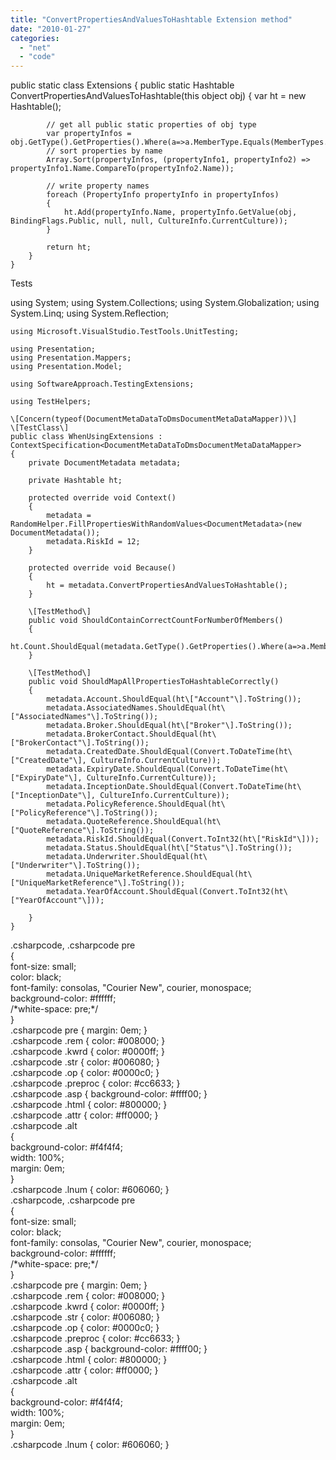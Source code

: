 ```yaml
---
title: "ConvertPropertiesAndValuesToHashtable Extension method"
date: "2010-01-27"
categories: 
  - "net"
  - "code"
---
```


public static class Extensions
    {
        public static Hashtable ConvertPropertiesAndValuesToHashtable(this object obj)
        {
            var ht = new Hashtable();

            // get all public static properties of obj type
            var propertyInfos = obj.GetType().GetProperties().Where(a=>a.MemberType.Equals(MemberTypes.Property)).ToArray();
            // sort properties by name
            Array.Sort(propertyInfos, (propertyInfo1, propertyInfo2) => propertyInfo1.Name.CompareTo(propertyInfo2.Name));

            // write property names
            foreach (PropertyInfo propertyInfo in propertyInfos)
            {
                ht.Add(propertyInfo.Name, propertyInfo.GetValue(obj, BindingFlags.Public, null, null, CultureInfo.CurrentCulture));
            }

            return ht;
        }
    }

Tests

 using System;
    using System.Collections;
    using System.Globalization;
    using System.Linq;
    using System.Reflection;

    using Microsoft.VisualStudio.TestTools.UnitTesting;

    using Presentation;
    using Presentation.Mappers;
    using Presentation.Model;

    using SoftwareApproach.TestingExtensions;

    using TestHelpers;

    \[Concern(typeof(DocumentMetaDataToDmsDocumentMetaDataMapper))\]
    \[TestClass\]
    public class WhenUsingExtensions : ContextSpecification<DocumentMetaDataToDmsDocumentMetaDataMapper>
    {
        private DocumentMetadata metadata;

        private Hashtable ht;

        protected override void Context()
        {
            metadata = RandomHelper.FillPropertiesWithRandomValues<DocumentMetadata>(new DocumentMetadata());
            metadata.RiskId = 12;
        }

        protected override void Because()
        {
            ht = metadata.ConvertPropertiesAndValuesToHashtable();
        }

        \[TestMethod\]
        public void ShouldContainCorrectCountForNumberOfMembers()
        {
            ht.Count.ShouldEqual(metadata.GetType().GetProperties().Where(a=>a.MemberType.Equals(MemberTypes.Property)).Count());
        }

        \[TestMethod\]
        public void ShouldMapAllPropertiesToHashtableCorrectly()
        {
            metadata.Account.ShouldEqual(ht\["Account"\].ToString());
            metadata.AssociatedNames.ShouldEqual(ht\["AssociatedNames"\].ToString());
            metadata.Broker.ShouldEqual(ht\["Broker"\].ToString());
            metadata.BrokerContact.ShouldEqual(ht\["BrokerContact"\].ToString());
            metadata.CreatedDate.ShouldEqual(Convert.ToDateTime(ht\["CreatedDate"\], CultureInfo.CurrentCulture));
            metadata.ExpiryDate.ShouldEqual(Convert.ToDateTime(ht\["ExpiryDate"\], CultureInfo.CurrentCulture));
            metadata.InceptionDate.ShouldEqual(Convert.ToDateTime(ht\["InceptionDate"\], CultureInfo.CurrentCulture));
            metadata.PolicyReference.ShouldEqual(ht\["PolicyReference"\].ToString());
            metadata.QuoteReference.ShouldEqual(ht\["QuoteReference"\].ToString());
            metadata.RiskId.ShouldEqual(Convert.ToInt32(ht\["RiskId"\]));
            metadata.Status.ShouldEqual(ht\["Status"\].ToString());
            metadata.Underwriter.ShouldEqual(ht\["Underwriter"\].ToString());
            metadata.UniqueMarketReference.ShouldEqual(ht\["UniqueMarketReference"\].ToString());
            metadata.YearOfAccount.ShouldEqual(Convert.ToInt32(ht\["YearOfAccount"\]));
            
        }
    }

.csharpcode, .csharpcode pre<br /> {<br /> font-size: small;<br /> color: black;<br /> font-family: consolas, "Courier New", courier, monospace;<br /> background-color: #ffffff;<br /> /\*white-space: pre;\*/<br /> }<br /> .csharpcode pre { margin: 0em; }<br /> .csharpcode .rem { color: #008000; }<br /> .csharpcode .kwrd { color: #0000ff; }<br /> .csharpcode .str { color: #006080; }<br /> .csharpcode .op { color: #0000c0; }<br /> .csharpcode .preproc { color: #cc6633; }<br /> .csharpcode .asp { background-color: #ffff00; }<br /> .csharpcode .html { color: #800000; }<br /> .csharpcode .attr { color: #ff0000; }<br /> .csharpcode .alt<br /> {<br /> background-color: #f4f4f4;<br /> width: 100%;<br /> margin: 0em;<br /> }<br /> .csharpcode .lnum { color: #606060; }<br /> .csharpcode, .csharpcode pre<br /> {<br /> font-size: small;<br /> color: black;<br /> font-family: consolas, "Courier New", courier, monospace;<br /> background-color: #ffffff;<br /> /\*white-space: pre;\*/<br /> }<br /> .csharpcode pre { margin: 0em; }<br /> .csharpcode .rem { color: #008000; }<br /> .csharpcode .kwrd { color: #0000ff; }<br /> .csharpcode .str { color: #006080; }<br /> .csharpcode .op { color: #0000c0; }<br /> .csharpcode .preproc { color: #cc6633; }<br /> .csharpcode .asp { background-color: #ffff00; }<br /> .csharpcode .html { color: #800000; }<br /> .csharpcode .attr { color: #ff0000; }<br /> .csharpcode .alt<br /> {<br /> background-color: #f4f4f4;<br /> width: 100%;<br /> margin: 0em;<br /> }<br /> .csharpcode .lnum { color: #606060; }<br />
